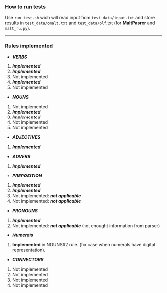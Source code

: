 ### How to run tests

Use `run_test.sh` wich will read input from `test_data/input.txt` and store results in `test_data/omalt.txt` and `test_data/olf`.txt (for **MaltPasrer** and `malt_ru.py`).


---
### Rules implemented

* ***VERBS***

1. ***Implemented***
2. ***Implemented***
3. Not implemented
4. ***Implemented***
5. Not implemented


* ***NOUNS***

1. Not implemented
2. ***Implemented***
3. ***Implemented***
4. Not implemented
5. Not implemented


* ***ADJECTIVES***

1. ***Implemented***


* ***ADVERB***

1. ***Implemented***

* ***PREPOSITION***

1. ***Implemented***
2. ***Implemented***
3. Not implemented: ***not applicable***
4. Not implemented: ***not applicable***


* ***PRONOUNS***

1. ***Implemented***
2. Not implemented: ***not applicable*** (not enought information from parser)


* ***Numerals***

1. **Implemented** in NOUNS#2 rule. (for case when numerals have digital representation).


* ***CONNECTORS***

1. Not implemented
2. Not implemented
3. Not implemented
4. Not implemented